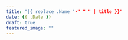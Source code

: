 ```yaml
---
title: "{{ replace .Name "-" " " | title }}"
date: {{ .Date }}
draft: true
featured_image: ""
---
```

